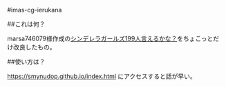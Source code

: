 #imas-cg-ierukana

##これは何？

marsa746079様作成の[シンデレラガールズ199人言えるかな？](http://marsa746079.github.io/ierukana/)をちょこっとだけ改良したもの。

##使い方は？

https://smynudop.github.io/index.html にアクセスすると話が早い。
